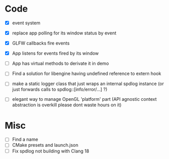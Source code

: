 # Code

- [x] event system

- [x] replace app polling for its window status by event
- [x] GLFW callbacks fire events
- [x] App listens for events fired by its window
- [ ] App has virtual methods to derivate it in demo
- [ ] Find a solution for libengine having undefined reference to extern hook
- [ ] make a static logger class that just wraps an internal spdlog instance
      (or just forwards calls to spdlog::[info/error/...] ?)

- [ ] elegant way to manage OpenGL 'platform' part (API agnostic context
      abstraction is overkill please dont waste hours on it)

# Misc

- [ ] Find a name
- [ ] CMake presets and launch.json
- [ ] Fix spdlog not building with Clang 18

